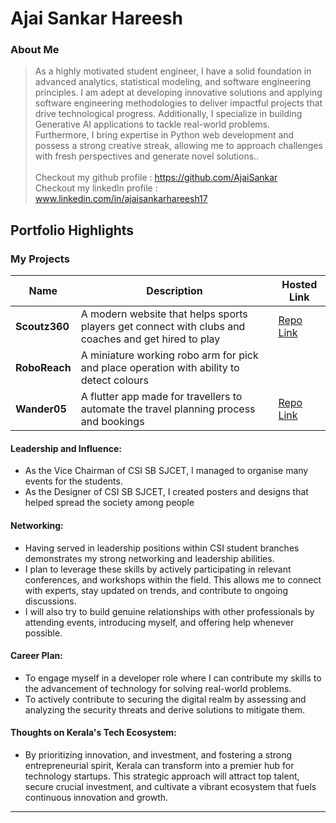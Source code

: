# Ajai Sankar Hareesh

### About Me

> As a highly motivated student engineer, I have a solid foundation in advanced analytics, statistical modeling, and software engineering principles. I am adept at developing innovative solutions and applying software engineering methodologies to deliver impactful projects that drive technological progress. Additionally, I specialize in building Generative AI applications to tackle real-world problems. Furthermore, I bring expertise in Python web development and possess a strong creative streak, allowing me to approach challenges with fresh perspectives and generate novel solutions.. <br><br>Checkout my github profile : https://github.com/AjaiSankar
<br>Checkout my linkedln profile : www.linkedin.com/in/ajaisankarhareesh17



## Portfolio Highlights

### My Projects

| Name                | Description                                                               | Hosted Link                             |   
|---------------------|---------------------------------------------------------------------------|------------------------------------------|
| **Scoutz360**  | A modern website that helps sports players get connect with clubs and coaches and get hired to play | [Repo Link](https://github.com/AjaiSankar/Scoutz360)    |
| **RoboReach**  | A miniature working robo arm for pick and place operation with ability to detect colours            |     |
| **Wander05**  | A flutter app made for travellers to automate the travel planning process and bookings                | [Repo Link](https://github.com/AjaiSankar/Wander05-Final)    | 

#### Leadership and Influence:

- As the Vice Chairman of CSI SB SJCET, I managed to organise many events for the students.
- As the Designer of CSI SB SJCET, I created posters and designs that helped spread the society among people

#### Networking:

- Having served in leadership positions within CSI student branches demonstrates my strong networking and leadership abilities.
- I plan to leverage these skills by actively participating in relevant conferences, and workshops within the field. This allows me to connect with experts, stay updated on trends, and contribute to ongoing discussions.
- I will also try to build genuine relationships with other professionals by attending events, introducing myself, and offering help whenever possible.

#### Career Plan:

- To engage myself in a developer role where I can contribute my skills to the advancement of technology for solving real-world problems.
- To actively contribute to securing the digital realm by assessing and analyzing the security threats and derive solutions to mitigate them.

#### Thoughts on Kerala's Tech Ecosystem:

- By prioritizing innovation, and investment, and fostering a strong entrepreneurial spirit, Kerala can transform into a premier hub for technology startups. This strategic approach will attract top talent, secure crucial investment, and cultivate a vibrant ecosystem that fuels continuous innovation and growth.
---

